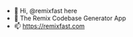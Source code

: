 - 👋 Hi, @remixfast here
- 👀 The Remix Codebase Generator App
- 📫 https://remixfast.com

<!---
remixfast/remixfast is a ✨ special ✨ repository because its `README.md` (this file) appears on your GitHub profile.
You can click the Preview link to take a look at your changes.
--->
